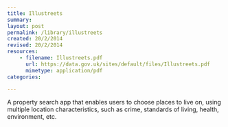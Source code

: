 ```yaml
---
title: Illustreets 
summary: 
layout: post
permalink: /library/illustreets
created: 20/2/2014
revised: 20/2/2014
resources:
    - filename: Illustreets.pdf
      url: https://data.gov.uk/sites/default/files/Illustreets.pdf
      mimetype: application/pdf
categories:

---
```


<p>A property search app that enables users to choose places to live on, using multiple location characteristics, such as crime, standards of living, health, environment, etc.</p>
